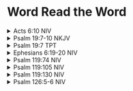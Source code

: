 # Word  Read the Word

<details><summary>Acts 6:10 NIV</summary>But they could not stand up against the wisdom the Spirit gave him as he spoke. </details>
<details><summary>Psalm 19:7-10 NKJV</summary>The law of the LORD is perfect, converting the soul; The testimony of the LORD is sure, making wise the simple; [8] The statutes of the LORD are right, rejoicing the heart; The commandment of the LORD is pure, enlightening the eyes; [9] The fear of the LORD is clean, enduring forever; The judgments of the LORD are true and righteous altogether. [10] More to be desired are they than gold, Yea, than much fine gold; Sweeter also than honey and the honeycomb. </details>
<details><summary>Psalm 19:7 TPT</summary>God's Word is perfect in every way; how it revives our souls! His laws lead us to truth, and his ways change the simple into wise. </details>
<details><summary>Ephesians 6:19-20 NIV</summary>Pray also for me, that whenever I speak, words may be given me so that I will fearlessly make known the mystery of the gospel, [20] for which I am an ambassador in chains. Pray that I may declare it fearlessly, as I should. </details>
<details><summary>Psalm 119:74 NIV</summary>May those who fear you rejoice when they see me, for I have put my hope in your word. </details>
<details><summary>Psalm 119:105 NIV</summary>Your word is a lamp for my feet, a light on my path. </details>
<details><summary>Psalm 119:130 NIV</summary>The unfolding of your words gives light; it gives understanding to the simple. </details>
<details><summary>Psalm 126:5‭-‬6 NIV</summary>Those who sow with tears will reap with songs of joy. Those who go out weeping, carrying seed to sow, will return with songs of joy, carrying sheaves with them. </details>